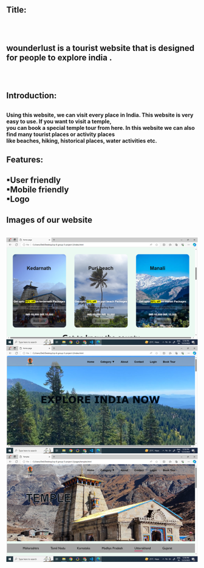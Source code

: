 <h2>Title:<h2><br>
<p> wounderlust is a tourist website that is designed for people to explore india .</p><br>

<h2>Introduction:<h2>
<h4>
Using this website, we can visit every place in India. This website is very easy to use. If you want to visit a temple, <br>
you can book a special temple tour from here. In this website we can also find many tourist places or activity places <br>
like beaches, hiking, historical places, water activities etc.<br>
<h4>

<h2>Features:<h2>
▪User friendly <br>
▪Mobile friendly</br>
▪Logo</br>


<h2>Images of our website</h2><br>
<img src="./img-1.png">
<img src="./img-2.png">
<img src="./img-3.png">
<br>

